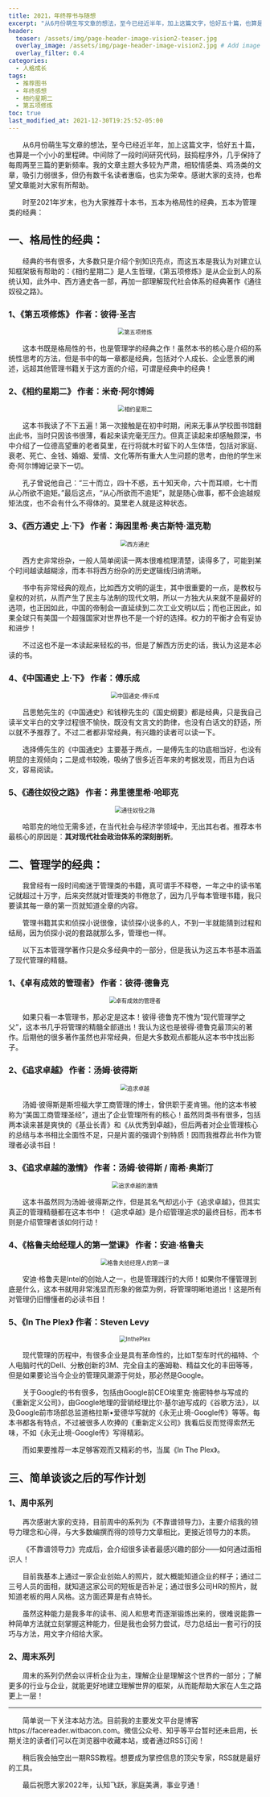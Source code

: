 ```yaml
---
title: 2021，年终荐书与随想
excerpt: "从6月份萌生写文章的想法，至今已经近半年，加上这篇文字，恰好五十篇，也算是一个小小的里程碑。也为大家推荐十本书，五本为格局性的经典，五本为管理类的经典。"
header:
  teaser: /assets/img/page-header-image-vision2-teaser.jpg
  overlay_image: /assets/img/page-header-image-vision2.jpg # Add image post (optional)
  overlay_filter: 0.4
categories:
  - 人格成长
tags: 
  - 推荐图书
  - 年终感想
  - 相约星期二
  - 第五项修炼
toc: true
last_modified_at: 2021-12-30T19:25:52-05:00
---
```


&emsp;&emsp;从6月份萌生写文章的想法，至今已经近半年，加上这篇文字，恰好五十篇，也算是一个小小的里程碑。中间除了一段时间研究代码，鼓捣程序外，几乎保持了每周两至三篇的更新频率。我的文章主题大多较为严肃，相较情感类、鸡汤类的文章，吸引力弱很多，但仍有数千名读者惠临，也实为荣幸。感谢大家的支持，也希望文章能对大家有所帮助。

&emsp;&emsp;时至2021年岁末，也为大家推荐十本书，五本为格局性的经典，五本为管理类的经典：

## 一、格局性的经典：

&emsp;&emsp;经典的书有很多，大多数只是介绍个别知识亮点，而这五本是我认为对建立认知框架极有帮助的：《相约星期二》是人生哲理，《第五项修炼》是从企业到人的系统认知，此外中、西方通史各一部，再加一部理解现代社会体系的经典著作《通往奴役之路》。

### 1、《第五项修炼》  作者：彼得·圣吉

<div align=center><img src="https://cdn.jsdelivr.net/gh/kewtgh/PicSunflowers@main/img/第五项修炼.jpg" alt="第五项修炼" style="zoom:80%;" /></div>

&emsp;&emsp;这本书既是格局性的书，也是管理学的经典之作！虽然本书的核心是介绍的系统性思考的方法，但是书中的每一章都是经典，包括对个人成长、企业愿景的阐述，远超其他管理书籍关于这方面的介绍，可谓是经典中的经典！

### 2、《相约星期二》 作者：米奇·阿尔博姆

<div align=center><img src="https://cdn.jsdelivr.net/gh/kewtgh/PicSunflowers@main/img/相约星期二.jpg" alt="相约星期二" style="zoom:80%;" /></div>

&emsp;&emsp;这本书我读了不下五遍！第一次接触是在初中时期，闲来无事从学校图书馆翻出此书，当时只因该书很薄，看起来读完毫无压力。但真正读起来却感触颇深，书中介绍了一位德高望重的老者莫里，在行将就木时留下的人生体悟，包括对家庭、衰老、死亡、金钱、婚姻、爱情、文化等所有重大人生问题的思考，由他的学生米奇·阿尔博姆记录下一切。

&emsp;&emsp;孔子曾说他自己：“三十而立，四十不惑，五十知天命，六十而耳顺，七十而从心所欲不逾矩。”最后这点，“从心所欲而不逾矩”，就是随心做事，都不会逾越规矩法度，也不会有什么不得体的。莫里老人就是这种状态。

### 3、《西方通史 上·下》 作者：海因里希·奥古斯特·温克勒

<div align=center><img src="https://cdn.jsdelivr.net/gh/kewtgh/PicSunflowers@main/img/西方通史.jpg" alt="西方通史" style="zoom:80%;" /></div>

&emsp;&emsp;西方史非常纷杂，一般人简单阅读一两本很难梳理清楚，读得多了，可能到某个时间越读越糊涂，而本书将西方纷杂的历史逻辑线归纳清晰。

&emsp;&emsp;书中有非常经典的观点，比如西方文明的诞生，其中很重要的一点，是教权与皇权的对抗，从而产生了民主与法制的现代文明，所以一方独大从来就不是最好的选项，也正因如此，中国的帝制会一直延续到二次工业文明以后；而也正因此，如果全球只有美国一个超强国家对世界也不是一个好的选择。权力的平衡才会有妥协和进步！

&emsp;&emsp;不过这也不是一本读起来轻松的书，但是了解西方历史的话，我认为这是本必读的书。

### 4、《中国通史 上·下》 作者：傅乐成

<div align=center><img src="https://cdn.jsdelivr.net/gh/kewtgh/PicSunflowers@main/img/中国通史-傅乐成.jpg" alt="中国通史-傅乐成" style="zoom:80%;" /></div>

&emsp;&emsp;吕思勉先生的《中国通史》和钱穆先生的《国史纲要》都是经典，只是我自己读半文半白的文字过程很不愉快，既没有文言文的韵律，也没有白话文的舒适，所以就不予推荐了。不过二者都非常经典，有兴趣的读者可以读一下。

&emsp;&emsp;选择傅先生的《中国通史》主要基于两点，一是傅先生的功底相当好，也没有明显的主观倾向；二是成书较晚，吸纳了很多近百年来的考据发现，而且为白话文，容易阅读。

### 5、《通往奴役之路》 作者：弗里德里希·哈耶克

<div align=center><img src="https://cdn.jsdelivr.net/gh/kewtgh/PicSunflowers@main/img/通往奴役之路.jpg" alt="通往奴役之路" style="zoom:80%;" /></div>

&emsp;&emsp;哈耶克的地位无需多述，在当代社会与经济学领域中，无出其右者。推荐本书最核心的原因是：**其对现代社会政治体系的深刻剖析**。

## 二、管理学的经典：

&emsp;&emsp;我曾经有一段时间痴迷于管理类的书籍，真可谓手不释卷，一年之中的读书笔记就超过十万字，后来突然就对管理类的书倦怠了，因为几乎每本管理书籍，我只要读其每一章的第一页就知道全章的内容。

&emsp;&emsp;管理书籍其实和侦探小说很像，读侦探小说多的人，不到一半就能猜到过程和结局，因为侦探小说的套路就那么多，管理也一样。

&emsp;&emsp;以下五本管理学著作只是众多经典中的一部分，但是我认为这五本书基本涵盖了现代管理的精髓。

### 1、《卓有成效的管理者》  作者：彼得·德鲁克

<div align=center><img src="https://cdn.jsdelivr.net/gh/kewtgh/PicSunflowers@main/img/卓有成效的管理者.jpg" alt="卓有成效的管理者" style="zoom:80%;" /></div>

&emsp;&emsp;如果只看一本管理书，那必定是这本！彼得·德鲁克不愧为“现代管理学之父”，这本书几乎将管理的精髓全部道出！我认为这也是彼得·德鲁克最顶尖的著作。后期他的很多著作虽然也非常经典，但是大多数观点都能从这本书中找出影子。

### 2、《追求卓越》  作者：汤姆·彼得斯

<div align=center><img src="https://cdn.jsdelivr.net/gh/kewtgh/PicSunflowers@main/img/追求卓越.jpg" alt="追求卓越" style="zoom:80%;" /></div>

&emsp;&emsp;汤姆·彼得斯是斯坦福大学工商管理的博士，曾供职于麦肯锡。他的这本书被称为“美国工商管理圣经”，道出了企业管理所有的核心！虽然同类书有很多，包括两本读来甚是爽快的《基业长青》和《从优秀到卓越》，但后两者对企业管理核心的总结与本书相比全面性不足，只是片面的强调个别特质！因而我推荐此书作为管理者必读书目！

### 3、《追求卓越的激情》  作者：汤姆·彼得斯 / 南希·奥斯汀

<div align=center><img src="https://cdn.jsdelivr.net/gh/kewtgh/PicSunflowers@main/img/追求卓越的激情.jpg" alt="追求卓越的激情" style="zoom:80%;" /></div>

&emsp;&emsp;这本书虽然同为汤姆·彼得斯之作，但是其名气却远小于《追求卓越》，但其实真正的管理精髓都在这本书中！《追求卓越》是介绍管理追求的最终目标，而本书则是介绍管理者该如何行动！

### 4、《格鲁夫给经理人的第一堂课》  作者：安迪·格鲁夫

<div align=center><img src="https://cdn.jsdelivr.net/gh/kewtgh/PicSunflowers@main/img/格鲁夫给经理人的第一课.jpg" alt="格鲁夫给经理人的第一课" style="zoom:80%;" /></div>

&emsp;&emsp;安迪·格鲁夫是Intel的创始人之一，也是管理践行的大师！如果你不懂管理到底是什么，这本书就用非常浅显而形象的做菜为例，将管理明晰地道出！这是所有对管理仍旧懵懂者的必读书目！

### 5、《In The Plex》  作者：Steven Levy

<div align=center><img src="https://cdn.jsdelivr.net/gh/kewtgh/PicSunflowers@main/img/InthePlex.jpg" alt="InthePlex" style="zoom:80%;" /></div>

&emsp;&emsp;现代管理的历程中，有很多企业是具有革命性的，比如T型车时代的福特、个人电脑时代的Dell、分散创新的3M、完全自主的塞姆勒、精益文化的丰田等等，但是如果要论当今企业的管理风潮源于何处，那必然是Google。

&emsp;&emsp;关于Google的书有很多，包括由Google前CEO埃里克·施密特参与写成的《重新定义公司》，由Google地理的营销经理比尔·基尔迪写成的《谷歌方法》，以及Google前市场部总监道格拉斯•爱德华写就的《永无止境-Google传》等等。每本书都各有特点，不过被很多人吹捧的《重新定义公司》我看后反而觉得索然无味，不如《永无止境-Google传》写得精彩。

&emsp;&emsp;而如果要推荐一本足够客观而又精彩的书，当属《In The Plex》。

## 三、简单谈谈之后的写作计划

### 1、周中系列

&emsp;&emsp;再次感谢大家的支持，目前周中的系列为《不靠谱领导力》，主要介绍我的领导力理念和心得，与大多数编撰而得的领导力文章相比，更接近领导力的本质。

&emsp;&emsp;《不靠谱领导力》完成后，会介绍很多读者最感兴趣的部分——如何通过面相识人！

&emsp;&emsp;目前我基本上通过一家企业创始人的照片，就大概能知道企业的样子；通过二三号人员的面相，就知道这家公司的短板是否补足；通过很多公司HR的照片，就知道老板的用人风格。这方面还算是有点特长。

&emsp;&emsp;虽然这种能力是我多年的读书、阅人和思考而逐渐锻炼出来的，很难说能靠一种简单方法就立刻掌握这种能力，但是我也会努力尝试，尽力总结出一套可行的技巧与方法，用文字介绍给大家。

### 2、周末系列

&emsp;&emsp;周末的系列仍然会以评析企业为主，理解企业是理解这个世界的一部分；了解更多的行业与企业，就能更好地建立理解世界的框架，从而能帮助大家在人生之路更上一层！

---

&emsp;&emsp;简单说一下关注本站方法。目前我的主要发文平台是博客https://facereader.witbacon.com。微信公众号、知乎等平台暂时还未启用，长期关注的读者们可以在浏览器中收藏本站，或者通过RSS订阅！

&emsp;&emsp;稍后我会抽空出一期RSS教程。想要成为掌控信息的顶尖专家，RSS就是最好的工具。

&emsp;&emsp;最后祝愿大家2022年，认知飞跃，家庭美满，事业亨通！
